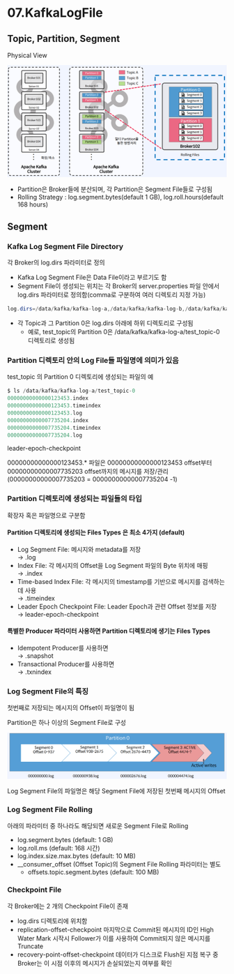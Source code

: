 # 07.KafkaLogFile

## Topic, Partition, Segment

Physical View

![](<../../../.gitbook/assets/image (22) (1).png>)

* Partition은 Broker들에 분산되며, 각 Partition은 Segment File들로 구성됨
* Rolling Strategy : log.segment.bytes(default 1 GB), log.roll.hours(default 168 hours)

## Segment

### Kafka Log Segment File Directory

각 Broker의 log.dirs 파라미터로 정의

* Kafka Log Segment File은 Data File이라고 부르기도 함
* Segment File이 생성되는 위치는 각 Broker의 server.properties 파일 안에서 log.dirs 파라미터로 정의함(comma로 구분하여 여러 디렉토리 지정 가능)

```java
log.dirs=/data/kafka/kafka-log-a,/data/kafka/kafka-log-b,/data/kafka/kafka-log-c
```

* 각 Topic과 그 Partition 0은 log.dirs 아래에 하위 디렉토리로 구성됨
  * 예로, test\_topic의 Partition 0은 /data/kafka/kafka-log-a/test\_topic-0 디렉토리로 생성됨

### Partition 디렉토리 안의 Log File들 파일명에 의미가 있음

test\_topic 의 Partition 0 디렉토리에 생성되는 파일의 예

```java
$ ls /data/kafka/kafka-log-a/test_topic-0
00000000000000123453.index
00000000000000123453.timeindex
00000000000000123453.log
00000000000007735204.index
00000000000007735204.timeindex
00000000000007735204.log
```

leader-epoch-checkpoint

00000000000000123453.\* 파일은 00000000000000123453 offset부터 00000000000007735203 offset까지의 메시지를 저장/관리 (00000000000007735203 = 00000000000007735204 -1)

### Partition 디렉토리에 생성되는 파일들의 타입

확장자 혹은 파일명으로 구분함

#### Partition 디렉토리에 생성되는 Files Types 은 최소 4가지 (default)

* Log Segment File: 메시지와 metadata를 저장 \
  → .log
* Index File: 각 메시지의 Offset을 Log Segment 파일의 Byte 위치에 매핑 \
  → .index
* Time-based Index File: 각 메시지의 timestamp를 기반으로 메시지를 검색하는 데 사용 \
  → .timeindex
* Leader Epoch Checkpoint File: Leader Epoch과 관련 Offset 정보를 저장 \
  → leader-epoch-checkpoint

#### 특별한 Producer 파라미터 사용하면 Partition 디렉토리에 생기는 Files Types

* Idempotent Producer를 사용하면 \
  → .snapshot
* Transactional Producer를 사용하면 \
  → .txnindex

### Log Segment File의 특징

첫번째로 저장되는 메시지의 Offset이 파일명이 됨

Partition은 하나 이상의 Segment File로 구성

![](<../../../.gitbook/assets/image (18).png>)

Log Segment File의 파일명은 해당 Segment File에 저장된 첫번째 메시지의 Offset

### Log Segment File Rolling

아래의 파라미터 중 하나라도 해당되면 새로운 Segment File로 Rolling

* log.segment.bytes (default: 1 GB)
* log.roll.ms (default: 168 시간)
* log.index.size.max.bytes (default: 10 MB)
* \_\_consumer\_offset (Offset Topic)의 Segment File Rolling 파라미터는 별도
  * offsets.topic.segment.bytes (default: 100 MB)

### Checkpoint File

각 Broker에는 2 개의 Checkpoint File이 존재

* log.dirs 디렉토리에 위치함
* replication-offset-checkpoint 마지막으로 Commit된 메시지의 ID인 High Water Mark 시작시 Follower가 이를 사용하여 Commit되지 않은 메시지를 Truncate
* recovery-point-offset-checkpoint 데이터가 디스크로 Flush된 지점 복구 중 Broker는 이 시점 이후의 메시지가 손실되었는지 여부를 확인
